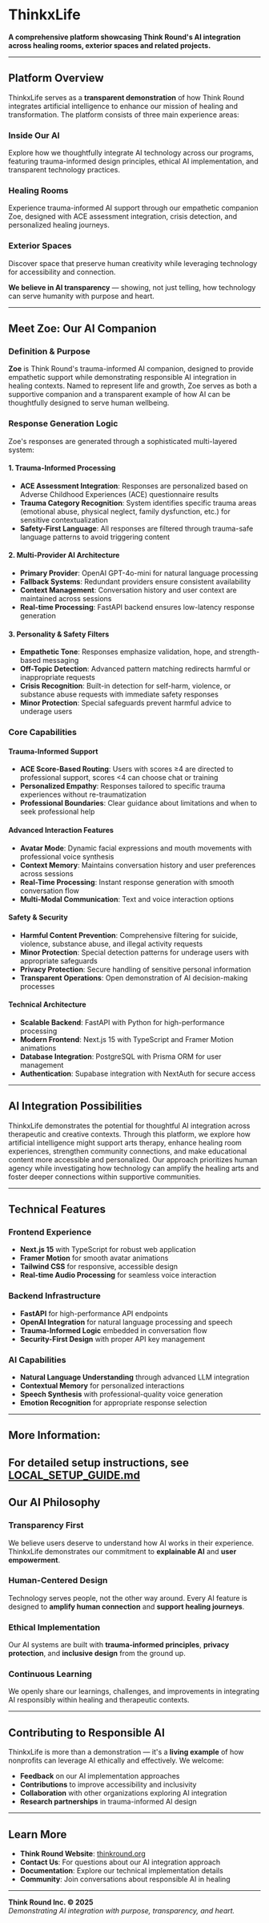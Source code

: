 # ThinkxLife

**A comprehensive platform showcasing Think Round's AI integration across healing rooms, exterior spaces and related projects.**

---

## **Platform Overview**

ThinkxLife serves as a **transparent demonstration** of how Think Round integrates artificial intelligence to enhance our mission of healing and transformation. The platform consists of three main experience areas:

### **Inside Our AI**
Explore how we thoughtfully integrate AI technology across our programs, featuring trauma-informed design principles, ethical AI implementation, and transparent technology practices.

### **Healing Rooms** 
Experience trauma-informed AI support through our empathetic companion Zoe, designed with ACE assessment integration, crisis detection, and personalized healing journeys.

### **Exterior Spaces**
Discover space that preserve human creativity while leveraging technology for accessibility and connection.

**We believe in AI transparency** — showing, not just telling, how technology can serve humanity with purpose and heart.

---

## **Meet Zoe: Our AI Companion**

### **Definition & Purpose**
**Zoe** is Think Round's trauma-informed AI companion, designed to provide empathetic support while demonstrating responsible AI integration in healing contexts. Named to represent life and growth, Zoe serves as both a supportive companion and a transparent example of how AI can be thoughtfully designed to serve human wellbeing.

### **Response Generation Logic**
Zoe's responses are generated through a sophisticated multi-layered system:

#### **1. Trauma-Informed Processing**
- **ACE Assessment Integration**: Responses are personalized based on Adverse Childhood Experiences (ACE) questionnaire results
- **Trauma Category Recognition**: System identifies specific trauma areas (emotional abuse, physical neglect, family dysfunction, etc.) for sensitive contextualization
- **Safety-First Language**: All responses are filtered through trauma-safe language patterns to avoid triggering content

#### **2. Multi-Provider AI Architecture**
- **Primary Provider**: OpenAI GPT-4o-mini for natural language processing
- **Fallback Systems**: Redundant providers ensure consistent availability
- **Context Management**: Conversation history and user context are maintained across sessions
- **Real-time Processing**: FastAPI backend ensures low-latency response generation

#### **3. Personality & Safety Filters**
- **Empathetic Tone**: Responses emphasize validation, hope, and strength-based messaging
- **Off-Topic Detection**: Advanced pattern matching redirects harmful or inappropriate requests
- **Crisis Recognition**: Built-in detection for self-harm, violence, or substance abuse requests with immediate safety responses
- **Minor Protection**: Special safeguards prevent harmful advice to underage users

### **Core Capabilities**

#### **Trauma-Informed Support**
- **ACE Score-Based Routing**: Users with scores ≥4 are directed to professional support, scores <4 can choose chat or training
- **Personalized Empathy**: Responses tailored to specific trauma experiences without re-traumatization
- **Professional Boundaries**: Clear guidance about limitations and when to seek professional help

#### **Advanced Interaction Features**
- **Avatar Mode**: Dynamic facial expressions and mouth movements with professional voice synthesis
- **Context Memory**: Maintains conversation history and user preferences across sessions
- **Real-Time Processing**: Instant response generation with smooth conversation flow
- **Multi-Modal Communication**: Text and voice interaction options

#### **Safety & Security**
- **Harmful Content Prevention**: Comprehensive filtering for suicide, violence, substance abuse, and illegal activity requests
- **Minor Protection**: Special detection patterns for underage users with appropriate safeguards
- **Privacy Protection**: Secure handling of sensitive personal information
- **Transparent Operations**: Open demonstration of AI decision-making processes

#### **Technical Architecture**
- **Scalable Backend**: FastAPI with Python for high-performance processing
- **Modern Frontend**: Next.js 15 with TypeScript and Framer Motion animations
- **Database Integration**: PostgreSQL with Prisma ORM for user management
- **Authentication**: Supabase integration with NextAuth for secure access

---

## **AI Integration Possibilities**

ThinkxLife demonstrates the potential for thoughtful AI integration across therapeutic and creative contexts. Through this platform, we explore how artificial intelligence might support arts therapy, enhance healing room experiences, strengthen community connections, and make educational content more accessible and personalized. Our approach prioritizes human agency while investigating how technology can amplify the healing arts and foster deeper connections within supportive communities.

---

## **Technical Features**

### **Frontend Experience**
- **Next.js 15** with TypeScript for robust web application
- **Framer Motion** for smooth avatar animations
- **Tailwind CSS** for responsive, accessible design
- **Real-time Audio Processing** for seamless voice interaction

### **Backend Infrastructure**
- **FastAPI** for high-performance API endpoints
- **OpenAI Integration** for natural language processing and speech
- **Trauma-Informed Logic** embedded in conversation flow
- **Security-First Design** with proper API key management

### **AI Capabilities**
- **Natural Language Understanding** through advanced LLM integration
- **Contextual Memory** for personalized interactions
- **Speech Synthesis** with professional-quality voice generation
- **Emotion Recognition** for appropriate response selection

---
## More Information:

**For detailed setup instructions, see [LOCAL_SETUP_GUIDE.md](LOCAL_SETUP_GUIDE.md)**
---

## **Our AI Philosophy**

### **Transparency First**
We believe users deserve to understand how AI works in their experience. ThinkxLife demonstrates our commitment to **explainable AI** and **user empowerment**.

### **Human-Centered Design**
Technology serves people, not the other way around. Every AI feature is designed to **amplify human connection** and **support healing journeys**.

### **Ethical Implementation**
Our AI systems are built with **trauma-informed principles**, **privacy protection**, and **inclusive design** from the ground up.

### **Continuous Learning**
We openly share our learnings, challenges, and improvements in integrating AI responsibly within healing and therapeutic contexts.

---

## **Contributing to Responsible AI**

ThinkxLife is more than a demonstration — it's a **living example** of how nonprofits can leverage AI ethically and effectively. We welcome:

- **Feedback** on our AI implementation approaches
- **Contributions** to improve accessibility and inclusivity
- **Collaboration** with other organizations exploring AI integration
- **Research partnerships** in trauma-informed AI design

---

## **Learn More**

- **Think Round Website**: [thinkround.org](https://thinkround.org)
- **Contact Us**: For questions about our AI integration approach
- **Documentation**: Explore our technical implementation details
- **Community**: Join conversations about responsible AI in healing

---

**Think Round Inc. © 2025**  
*Demonstrating AI integration with purpose, transparency, and heart.*
